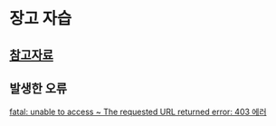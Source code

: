 # 장고 자습
## [참고자료](https://docs.djangoproject.com/en/4.2/intro/tutorial01/)
## 발생한 오류
[fatal: unable to access ~ The requested URL returned error: 403 에러](https://velog.io/@jiumn/github-error-unable-to-access)
